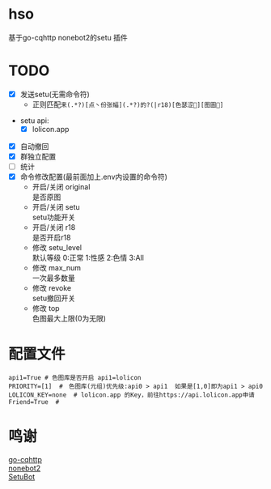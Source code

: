 # hso
基于go-cqhttp nonebot2的setu 插件
# TODO
- [X] 发送setu(无需命令符)
  - 正则匹配`来(.*?)[点丶份张幅](.*?)的?(|r18)[色瑟涩🐍][图圖🤮]`
- setu api:
  - [x] lolicon.app
- [X] 自动撤回
- [x] 群独立配置
- [ ] 统计
- [x] 命令修改配置(最前面加上.env内设置的命令符)
  - 开启/关闭 original   
    是否原图
  - 开启/关闭 setu       
    setu功能开关
  - 开启/关闭 r18        
    是否开启r18
  - 修改 setu_level      
    默认等级 0:正常 1:性感 2:色情 3:All
  - 修改 max_num        
    一次最多数量
  - 修改 revoke         
    setu撤回开关
  - 修改 top            
    色图最大上限(0为无限)
# 配置文件
```
api1=True # 色图库是否开启 api1=lolicon
PRIORITY=[1]  #　色图库(元组)优先级:api0 > api1  如果是[1,0]即为api1 > api0
LOLICON_KEY=none  # lolicon.app 的Key，前往https://api.lolicon.app申请
Friend=True  #
```
# 鸣谢
[go-cqhttp](https://github.com/Mrs4s/go-cqhttp)  
[nonebot2](https://github.com/nonebot/nonebot2)  
[SetuBot](https://github.com/yuban10703/OPQ-SetuBot)  
